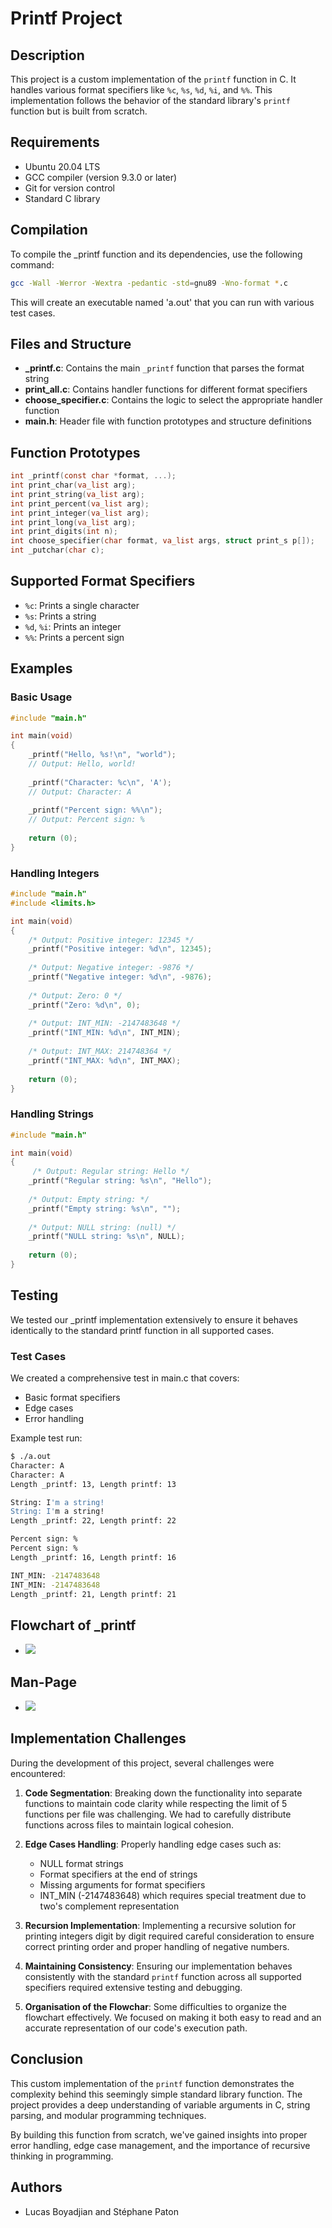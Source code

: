 # Printf Project

## Description
This project is a custom implementation of the `printf` function in C. It handles various format specifiers like `%c`, `%s`, `%d`, `%i`, and `%%`. This implementation follows the behavior of the standard library's `printf` function but is built from scratch.

## Requirements

- Ubuntu 20.04 LTS
- GCC compiler (version 9.3.0 or later)
- Git for version control
- Standard C library

## Compilation

To compile the _printf function and its dependencies, use the following command:

```bash
gcc -Wall -Werror -Wextra -pedantic -std=gnu89 -Wno-format *.c
```

This will create an executable named 'a.out' that you can run with various test cases.

## Files and Structure

- **_printf.c**: Contains the main `_printf` function that parses the format string
- **print_all.c**: Contains handler functions for different format specifiers
- **choose_specifier.c**: Contains the logic to select the appropriate handler function
- **main.h**: Header file with function prototypes and structure definitions

## Function Prototypes

```c
int _printf(const char *format, ...);
int print_char(va_list arg);
int print_string(va_list arg);
int print_percent(va_list arg);
int print_integer(va_list arg);
int print_long(va_list arg);
int print_digits(int n);
int choose_specifier(char format, va_list args, struct print_s p[]);
int _putchar(char c);
```

## Supported Format Specifiers

- `%c`: Prints a single character
- `%s`: Prints a string
- `%d`, `%i`: Prints an integer
- `%%`: Prints a percent sign

## Examples

### Basic Usage

```c
#include "main.h"

int main(void)
{
    _printf("Hello, %s!\n", "world");
    // Output: Hello, world!
    
    _printf("Character: %c\n", 'A');
    // Output: Character: A
    
    _printf("Percent sign: %%\n");
    // Output: Percent sign: %
    
    return (0);
}
```

### Handling Integers

```c
#include "main.h"
#include <limits.h>

int main(void)
{
    /* Output: Positive integer: 12345 */
    _printf("Positive integer: %d\n", 12345);
    
    /* Output: Negative integer: -9876 */
    _printf("Negative integer: %d\n", -9876);
    
    /* Output: Zero: 0 */
    _printf("Zero: %d\n", 0);
    
    /* Output: INT_MIN: -2147483648 */
    _printf("INT_MIN: %d\n", INT_MIN);
    
    /* Output: INT_MAX: 214748364 */
    _printf("INT_MAX: %d\n", INT_MAX);
    
    return (0);
}
```

### Handling Strings

```c
#include "main.h"

int main(void)
{
     /* Output: Regular string: Hello */
    _printf("Regular string: %s\n", "Hello");
   
    /* Output: Empty string: */ 
    _printf("Empty string: %s\n", ""); 
    
    /* Output: NULL string: (null) */
    _printf("NULL string: %s\n", NULL);
    
    return (0);
}
```

## Testing

We tested our _printf implementation extensively to ensure it behaves identically to the standard printf function in all supported cases.

### Test Cases

We created a comprehensive test in main.c that covers:
- Basic format specifiers
- Edge cases
- Error handling

Example test run:

```bash
$ ./a.out
Character: A
Character: A
Length _printf: 13, Length printf: 13

String: I'm a string!
String: I'm a string!
Length _printf: 22, Length printf: 22

Percent sign: %
Percent sign: %
Length _printf: 16, Length printf: 16

INT_MIN: -2147483648
INT_MIN: -2147483648
Length _printf: 21, Length printf: 21
```

## Flowchart of _printf

- <img src="Image/Flowchart_printf.png"/>

## Man-Page

- <img src="Image/Man_page_printf.png"/>

## Implementation Challenges

During the development of this project, several challenges were encountered:

1. **Code Segmentation**: Breaking down the functionality into separate functions to maintain code clarity while respecting the limit of 5 functions per file was challenging. We had to carefully distribute functions across files to maintain logical cohesion.

2. **Edge Cases Handling**: Properly handling edge cases such as:
   - NULL format strings
   - Format specifiers at the end of strings
   - Missing arguments for format specifiers
   - INT_MIN (-2147483648) which requires special treatment due to two's complement representation

3. **Recursion Implementation**: Implementing a recursive solution for printing integers digit by digit required careful consideration to ensure correct printing order and proper handling of negative numbers.

4. **Maintaining Consistency**: Ensuring our implementation behaves consistently with the standard `printf` function across all supported specifiers required extensive testing and debugging.

5. **Organisation of the Flowchar**: Some difficulties to organize the flowchart effectively. We focused on making it both easy to read and an accurate representation of our code's execution path.

## Conclusion

This custom implementation of the `printf` function demonstrates the complexity behind this seemingly simple standard library function. The project provides a deep understanding of variable arguments in C, string parsing, and modular programming techniques.

By building this function from scratch, we've gained insights into proper error handling, edge case management, and the importance of recursive thinking in programming.

## Authors
- Lucas Boyadjian and Stéphane Paton
